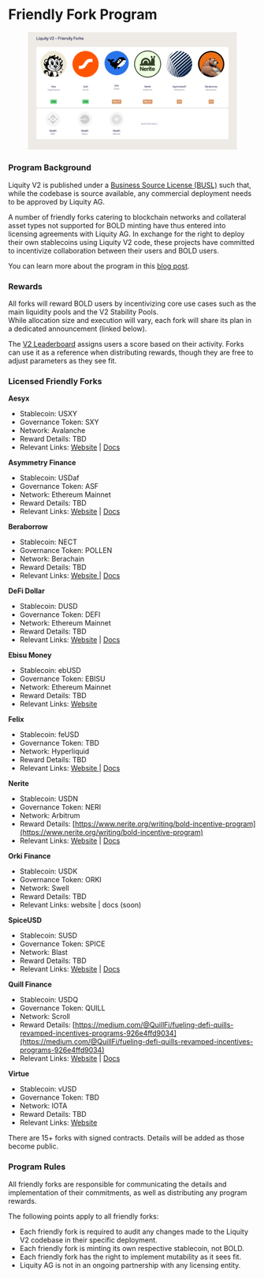 # Friendly Fork Program

<figure><img src="../.gitbook/assets/forks_0514.png" alt=""><figcaption></figcaption></figure>

### Program Background

Liquity V2 is published under a [Business Source License (BUSL)](https://github.com/liquity/bold/blob/main/contracts/LICENSE) such that, while the codebase is source available, any commercial deployment needs to be approved by Liquity AG.&#x20;

A number of friendly forks catering to blockchain networks and collateral asset types not supported for BOLD minting have thus entered into licensing agreements with Liquity AG. In exchange for the right to deploy their own stablecoins using Liquity V2 code, these projects have committed to incentivize collaboration between their users and BOLD users.&#x20;

You can learn more about the program in this [blog post](https://www.liquity.org/blog/bootstrapping-liquity-v2).

### Rewards

All forks will reward BOLD users by incentivizing core use cases such as the main liquidity pools and the V2 Stability Pools.\
While allocation size and execution will vary, each fork will share its plan in a dedicated announcement (linked below).

The [V2 Leaderboard](https://dune.com/liquity/v2-leaderboard) assigns users a score based on their activity. Forks can use it as a reference when distributing rewards, though they are free to adjust parameters as they see fit.

### Licensed Friendly Forks

**Aesyx**

* Stablecoin: USXY
* Governance Token: SXY
* Network: Avalanche
* Reward Details: TBD
* Relevant Links:  [Website](https://aesyx.fi/) | [Docs](http://docs.aesyx.fi)

**Asymmetry Finance**

* Stablecoin: USDaf
* Governance Token: ASF
* Network: Ethereum Mainnet
* Reward Details: TBD
* Relevant Links: [Website](https://www.asymmetry.finance/) | [Docs](https://docs.asymmetry.finance/)

**Beraborrow**

* Stablecoin: NECT
* Governance Token: POLLEN
* Network: Berachain
* Reward Details: TBD
* Relevant Links: [Website ](https://www.beraborrow.com/)| [Docs](https://beraborrow.gitbook.io/docs)

**DeFi Dollar**

* Stablecoin: DUSD
* Governance Token: DEFI
* Network: Ethereum Mainnet
* Reward Details: TBD
* Relevant Links: [Website](https://defidollar.io/) | [Docs](https://docs.defidollar.io/)

**Ebisu Money**

* Stablecoin: ebUSD
* Governance Token: EBISU
* Network: Ethereum Mainnet
* Reward Details: TBD
* Relevant Links:  [Website](https://ebisu.money/)

**Felix**

* Stablecoin: feUSD
* Governance Token: TBD
* Network: Hyperliquid
* Reward Details: TBD
* Relevant Links: [Website ](https://usefelix.xyz/)| [Docs](https://usefelix.gitbook.io/felix-docs)

**Nerite**

* Stablecoin: USDN
* Governance Token: NERI
* Network: Arbitrum
* Reward Details: [https://www.nerite.org/writing/bold-incentive-program](https://www.nerite.org/writing/bold-incentive-program)
* Relevant Links: [Website](https://www.nerite.org/) | [Docs](https://github.com/NeriteOrg/nerite/blob/main/README.md)

**Orki Finance**&#x20;

* Stablecoin: USDK
* Governance Token: ORKI
* Network: Swell&#x20;
* Reward Details: TBD
* Relevant Links: website | docs (soon)

**SpiceUSD**

* Stablecoin: SUSD
* Governance Token: SPICE
* Network: Blast
* Reward Details: TBD
* Relevant Links:  [Website](https://spiceusd.xyz/) | [Docs](http://docs.spiceusd.xyz)

**Quill Finance**

* Stablecoin: USDQ
* Governance Token: QUILL
* Network: Scroll
* Reward Details: [https://medium.com/@QuillFi/fueling-defi-quills-revamped-incentives-programs-926e4ffd9034](https://medium.com/@QuillFi/fueling-defi-quills-revamped-incentives-programs-926e4ffd9034)
* Relevant Links: [Website](https://www.quill.finance/) | [Docs](https://quill-finance.gitbook.io/faq)

**Virtue**

* Stablecoin: vUSD
* Governance Token: TBD
* Network: IOTA
* Reward Details: TBD
* Relevant Links: [Website](https://virtue.money/)

There are 15+ forks with signed contracts. Details will be added as those become public.

### Program Rules

All friendly forks are responsible for communicating the details and implementation of their commitments, as well as distributing any program rewards.

The following points apply to all friendly forks:

* Each friendly fork is required to audit any changes made to the Liquity V2 codebase in their specific deployment.&#x20;
* Each friendly fork is minting its own respective stablecoin, not BOLD.&#x20;
* Each friendly fork has the right to implement mutability as it sees fit.
* Liquity AG is not in an ongoing partnership with any licensing entity.&#x20;
